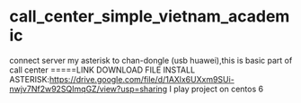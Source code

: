 # call_center_simple_vietnam_academic
connect server my asterisk to chan-dongle (usb huawei),this is basic part of call center
=====LINK DOWNLOAD FILE INSTALL ASTERISK:https://drive.google.com/file/d/1AXlx6UXxm9SUi-nwjv7Nf2w92SQImqGZ/view?usp=sharing
I play project on centos 6
